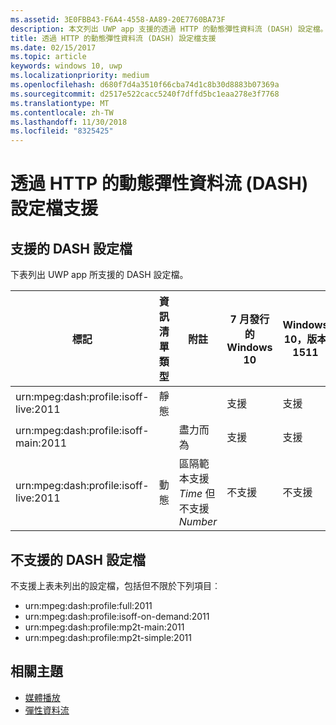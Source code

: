 ```yaml
---
ms.assetid: 3E0FBB43-F6A4-4558-AA89-20E7760BA73F
description: 本文列出 UWP app 支援的透過 HTTP 的動態彈性資料流 (DASH) 設定檔。
title: 透過 HTTP 的動態彈性資料流 (DASH) 設定檔支援
ms.date: 02/15/2017
ms.topic: article
keywords: windows 10, uwp
ms.localizationpriority: medium
ms.openlocfilehash: d680f7d4a3510f66cba74d1c8b30d8883b07369a
ms.sourcegitcommit: d2517e522cacc5240f7dffd5bc1eaa278e3f7768
ms.translationtype: MT
ms.contentlocale: zh-TW
ms.lasthandoff: 11/30/2018
ms.locfileid: "8325425"
---
```

# <a name="dynamic-adaptive-streaming-over-http-dash-profile-support"></a>透過 HTTP 的動態彈性資料流 (DASH) 設定檔支援


## <a name="supported-dash-profiles"></a>支援的 DASH 設定檔
下表列出 UWP app 所支援的 DASH 設定檔。

|標記 | 資訊清單類型 | 附註|7 月發行的 Windows 10|Windows 10，版本 1511|Windows 10，版本 1607 |Windows 10，版本 1607 |Windows 10，版本 1703|
|----------------|------|-------|-----------|--------------|---------|-------|--------|
|urn:mpeg&#58;dash:profile:isoff-live:2011 | 靜態 |     |支援            |  支援              | 支援        |支援| 支援|
|urn:mpeg&#58;dash:profile:isoff-main:2011 |        | 盡力而為 | 支援            |  支援              | 支援        |支援| 支援|
|urn:mpeg&#58;dash:profile:isoff-live:2011 | 動態 | 區隔範本支援 $Time$ 但不支援 $Number$ | 不支援            | 不支援              | 不支援        |不支援| 支援|


## <a name="unsupported-dash-profiles"></a>不支援的 DASH 設定檔
不支援上表未列出的設定檔，包括但不限於下列項目︰

* urn:mpeg&#58;dash:profile:full:2011
* urn:mpeg&#58;dash:profile:isoff-on-demand:2011
* urn:mpeg&#58;dash:profile:mp2t-main:2011
* urn:mpeg&#58;dash:profile:mp2t-simple:2011


## <a name="related-topics"></a>相關主題

* [媒體播放](media-playback.md)
* [彈性資料流](adaptive-streaming.md)
 

 




